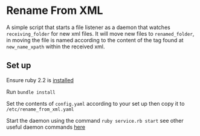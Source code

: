 Rename From XML
===============

A simple script that starts a file listener as a daemon that watches `receiving_folder` for
new xml files. It will move new files to `renamed_folder`, in moving the file is named according to
the content of the tag found at `new_name_xpath` within the received xml.

Set up
------

Ensure ruby 2.2 is [installed](https://www.ruby-lang.org/en/documentation/installation/)

Run `bundle install`

Set the contents of `config.yaml` according to your set up then copy it to `/etc/rename_from_xml.yaml`

Start the daemon using the command `ruby service.rb start` see other useful daemon commands [here](https://github.com/thuehlinger/daemons)
